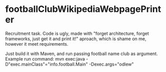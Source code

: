 # footballClubWikipediaWebpagePrinter
Recruitment task.
Code is ugly, made with "forget architecture, forget frameworks, just get it and print it!" aproach, which is shame on me, however it meet requirements.

Just build it with Maven, and run passing football name club as argument.
Example run command:
mvn exec:java -D"exec.mainClass"="info.football.Main" -Dexec.args="odlew"
